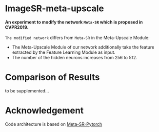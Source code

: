 # ImageSR-meta-upscale
  **An experiment to modify the network `Meta-SR` which is proposed in CVPR2019.**<br>
    <br>
 `The modified network` differs from `Meta-SR` in the Meta-Upscale Module:<br>
  * The Meta-Upscale Module of our network additionally take the feature extracted by the Feature Learning Module as input.
  * The number of the hidden neurons increases from 256 to 512.  
    
# Comparison of Results
  to be supplemented...

# Acknowledgement
Code architecture is based on [Meta-SR-Pytorch](https://github.com/XuecaiHu/Meta-SR-Pytorch)
